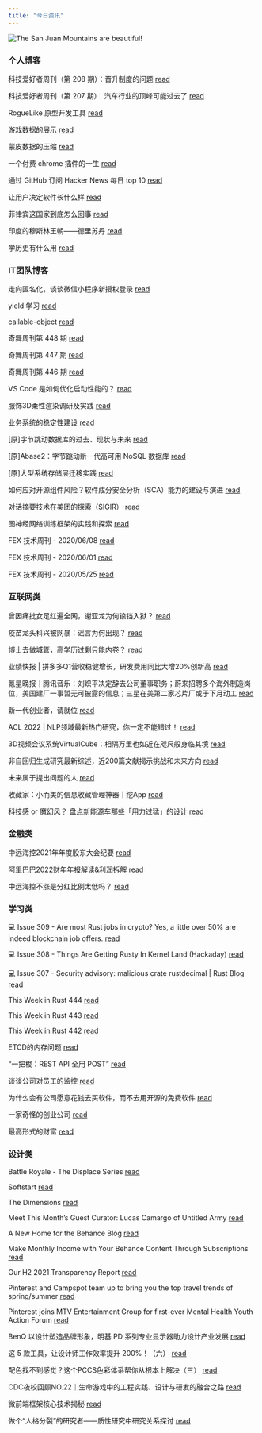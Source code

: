 ```yaml
---
title: "今日资讯"
---
```


![The San Juan Mountains are beautiful!](https://cn.bing.com/th?id=OHR.MarinHeadlands_EN-US9564309974_UHD.jpg "San Juan Mountains")

### 个人博客

   科技爱好者周刊（第 208 期）：晋升制度的问题 [read](http://www.ruanyifeng.com/blog/2022/05/weekly-issue-208.html)

   科技爱好者周刊（第 207 期）：汽车行业的顶峰可能过去了 [read](http://www.ruanyifeng.com/blog/2022/05/weekly-issue-207.html)

   RogueLike 原型开发工具 [read](https://blog.codingnow.com/2022/05/roguelike_lua.html)

   游戏数据的展示 [read](https://blog.codingnow.com/2022/05/gameplay_viewport.html)

   蒙皮数据的压缩 [read](https://blog.codingnow.com/2022/04/vertex_blend_attribute_compression.html)

   一个付费 chrome 插件的一生 [read](https://blog.t9t.io/star-history-2021-01-21/)

   通过 GitHub 订阅 Hacker News 每日 top 10 [read](https://blog.t9t.io/headllines-2020-09-03/)

   让用户决定软件长什么样 [read](https://blog.t9t.io/let-user-design-2020-06-18/)

   菲律宾这国家到底怎么回事 [read](https://www.kymjs.com/history/2022/05/11/01)

   印度的穆斯林王朝——德里苏丹 [read](https://www.kymjs.com/pay/history/2022/05/08/01)

   学历史有什么用 [read](https://www.kymjs.com/history/2022/05/04/01)

### IT团队博客

   走向匿名化，谈谈微信小程序新授权登录 [read](http://www.alloyteam.com/2021/04/15431/)

   yield 学习 [read](http://www.alloyteam.com/2021/03/15427/)

   callable-object [read](http://www.alloyteam.com/2021/03/callable-object/)

   奇舞周刊第 448 期 [read](https://weekly.75.team/issue448.html)

   奇舞周刊第 447 期 [read](https://weekly.75.team/issue447.html)

   奇舞周刊第 446 期 [read](https://weekly.75.team/issue446.html)

   VS Code 是如何优化启动性能的？ [read](https://fed.taobao.org/blog/taofed/do71ct/wpsf10)

   服饰3D柔性渲染调研及实践 [read](https://fed.taobao.org/blog/taofed/do71ct/fufsgh)

   业务系统的稳定性建设 [read](https://fed.taobao.org/blog/taofed/do71ct/fc3cy0)

   \[原\]字节跳动数据库的过去、现状与未来 [read](https://blog.csdn.net/ByteDanceTech/article/details/124996147)

   \[原\]Abase2：字节跳动新一代高可用 NoSQL 数据库 [read](https://blog.csdn.net/ByteDanceTech/article/details/124958274)

   \[原\]大型系统存储层迁移实践 [read](https://blog.csdn.net/ByteDanceTech/article/details/124938309)

   如何应对开源组件⻛险？软件成分安全分析（SCA）能力的建设与演进 [read](https://tech.meituan.com/2022/05/26/construction-and-evolution-of-software-component-analysis-capability.html)

   对话摘要技术在美团的探索（SIGIR） [read](https://tech.meituan.com/2022/05/26/exploration-of-dialogue-summary-technology-sigir.html)

   图神经网络训练框架的实践和探索 [read](https://tech.meituan.com/2022/05/20/gnn-framework-tulong.html)

   FEX 技术周刊 - 2020/06/08 [read](http://fex.baidu.com/blog/2020/06/fex-weekly-08//)

   FEX 技术周刊 - 2020/06/01 [read](http://fex.baidu.com/blog/2020/06/fex-weekly-01//)

   FEX 技术周刊 - 2020/05/25 [read](http://fex.baidu.com/blog/2020/05/fex-weekly-25//)

### 互联网类

   曾因痛批女足红遍全网，谢亚龙为何锒铛入狱？ [read](http://www.huxiu.com/article/566775.html?f=wangzhan)

   疫苗龙头科兴被网暴：谣言为何出现？ [read](http://www.huxiu.com/article/566448.html?f=wangzhan)

   博士去做城管，高学历过剩只能内卷？ [read](http://www.huxiu.com/article/565894.html?f=wangzhan)

   业绩快报 \| 拼多多Q1营收稳健增长，研发费用同比大增20%创新高 [read](https://36kr.com/p/1759340797080064)

   氪星晚报｜腾讯音乐：刘炽平决定辞去公司董事职务；蔚来招聘多个海外制造岗位，美国建厂一事暂无可披露的信息；三星在美第二家芯片厂或于下月动工 [read](https://36kr.com/p/1759299202003457)

   新一代创业者，请就位 [read](https://36kr.com/p/1759295787332100)

   ACL 2022 \| NLP领域最新热门研究，你一定不能错过！ [read](https://www.msra.cn/zh-cn/news/features/acl-2022)

   3D视频会议系统VirtualCube：相隔万里也如近在咫尺般身临其境 [read](https://www.msra.cn/zh-cn/news/features/virtualcube)

   非自回归生成研究最新综述，近200篇文献揭示挑战和未来方向 [read](https://www.msra.cn/zh-cn/news/features/a-survey-on-non-autoregressive-generation)

   未来属于提出问题的人 [read](http://www.geekpark.net/news/302944)

   收藏家：小而美的信息收藏管理神器｜挖App [read](http://www.geekpark.net/news/302755)

   科技感 or 魔幻风？ 盘点新能源车那些「用力过猛」的设计 [read](http://www.geekpark.net/news/302900)

### 金融类

   中远海控2021年年度股东大会纪要 [read](http://xueqiu.com/1578007934/221130927)

   阿里巴巴2022财年年报解读&利润拆解 [read](http://xueqiu.com/6490468241/221136383)

   中远海控不涨是分红比例太低吗？ [read](http://xueqiu.com/4672883019/221069648)

### 学习类

   💻 Issue 309 - Are most Rust jobs in crypto? Yes, a little over 50% are indeed blockchain job offers. [read](https://rust.libhunt.com/newsletter/309)

   💻 Issue 308 - Things Are Getting Rusty In Kernel Land (Hackaday) [read](https://rust.libhunt.com/newsletter/308)

   💻 Issue 307 - Security advisory: malicious crate rustdecimal \| Rust Blog [read](https://rust.libhunt.com/newsletter/307)

   This Week in Rust 444 [read](https://this-week-in-rust.org/blog/2022/05/25/this-week-in-rust-444/)

   This Week in Rust 443 [read](https://this-week-in-rust.org/blog/2022/05/18/this-week-in-rust-443/)

   This Week in Rust 442 [read](https://this-week-in-rust.org/blog/2022/05/11/this-week-in-rust-442/)

   ETCD的内存问题 [read](https://coolshell.cn/articles/22242.html)

   “一把梭：REST API 全用 POST” [read](https://coolshell.cn/articles/22173.html)

   谈谈公司对员工的监控 [read](https://coolshell.cn/articles/22157.html)

   为什么会有公司愿意花钱去买软件，而不去用开源的免费软件 [read](https://wanqu.co/p/7581?s=rss)

   一家奇怪的创业公司 [read](https://wanqu.co/p/7580?s=rss)

   最高形式的财富 [read](https://wanqu.co/p/7579?s=rss)

### 设计类

   Battle Royale - The Displace Series [read](https://www.behance.net/gallery/144528937/Battle-Royale-The-Displace-Series)

   Softstart [read](https://www.behance.net/gallery/143451513/Softstart)

   The Dimensions [read](https://www.behance.net/gallery/144535569/The-Dimensions)

   Meet This Month’s Guest Curator: Lucas Camargo of Untitled Army [read](https://medium.com/behance-blog/meet-this-months-guest-curator-lucas-camargo-of-untitled-army-3592b70bdbc3?source=rss-f5272b7f3182------2)

   A New Home for the Behance Blog [read](https://medium.com/behance-blog/a-new-home-for-the-behance-blog-8261c8e49c2b?source=rss-f5272b7f3182------2)

   Make Monthly Income with Your Behance Content Through Subscriptions [read](https://medium.com/behance-blog/make-monthly-income-with-your-behance-content-through-subscriptions-2071ac795d4d?source=rss-f5272b7f3182------2)

   Our H2 2021 Transparency Report [read](https://newsroom.pinterest.com/en/post/our-h2-2021-transparency-report)

   Pinterest and Campspot team up to bring you the top travel trends of spring/summer [read](https://newsroom.pinterest.com/en/post/PinterestSpring/SummerTravelTrends2022)

   Pinterest joins MTV Entertainment Group for first-ever Mental Health Youth Action Forum [read](https://newsroom.pinterest.com/en/post/pinterest-joins-mtv-entertainment-group-for-first-ever-mental-health-youth-action-forum)

   BenQ 以设计塑造品牌形象，明基 PD 系列专业显示器助力设计产业发展 [read](https://www.uisdc.com/benq-pd-2022)

   这 5 款工具，让设计师工作效率提升 200%！（六） [read](https://www.uisdc.com/5-practical-software-4)

   配色找不到感觉？这个PCCS色彩体系帮你从根本上解决（三） [read](https://www.uisdc.com/practical-color-ordinate-system-3)

   CDC夜校回顾NO.22｜生命游戏中的工程实践、设计与研发的融合之路 [read](https://cdc.tencent.com/2022/04/13/cdc%e5%a4%9c%e6%a0%a1%e5%9b%9e%e9%a1%beno-22%ef%bd%9c%e7%94%9f%e5%91%bd%e6%b8%b8%e6%88%8f%e4%b8%ad%e7%9a%84%e5%b7%a5%e7%a8%8b%e5%ae%9e%e8%b7%b5%e3%80%81%e8%ae%be%e8%ae%a1%e4%b8%8e%e7%a0%94%e5%8f%91/)

   微前端框架核心技术揭秘 [read](https://cdc.tencent.com/2022/02/22/micro-frontend-framework/)

   做个“人格分裂”的研究者——质性研究中研究关系探讨 [read](https://cdc.tencent.com/2022/02/16/%e5%81%9a%e4%b8%aa%e4%ba%ba%e6%a0%bc%e5%88%86%e8%a3%82%e7%9a%84%e7%a0%94%e7%a9%b6%e8%80%85-%e8%b4%a8%e6%80%a7%e7%a0%94%e7%a9%b6%e4%b8%ad%e7%a0%94%e7%a9%b6%e5%85%b3/)

